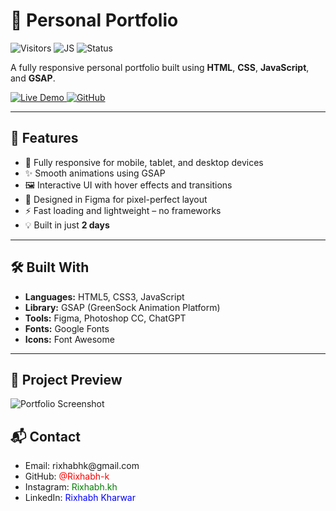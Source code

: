 <h1>💼 Personal Portfolio</h1>

<p>
  <img src="https://visitor-badge.laobi.icu/badge?page_id=Rixhabh-k.Personal-Portfolio" alt="Visitors" />
  <img src="https://img.shields.io/badge/Made%20With-JavaScript-yellow?style=flat-square" alt="JS" />
  <img src="https://img.shields.io/badge/Status-Completed-brightgreen?style=flat-square" alt="Status" />
</p>

<p>
  A fully responsive personal portfolio built using <strong>HTML</strong>, <strong>CSS</strong>, <strong>JavaScript</strong>, and <strong>GSAP</strong>.
</p>

<p>
  <a href="https://colluge.in" target="_blank">
    <img src="https://img.shields.io/badge/🔗 Live%20Demo-blue?style=for-the-badge" alt="Live Demo" />
  </a>
  <a href="https://github.com/Rixhabh-k/Personal-Portfolio" target="_blank">
    <img src="https://img.shields.io/badge/🐙 GitHub-000?style=for-the-badge&logo=github" alt="GitHub" />
  </a>
</p>

<hr />

<h2>📌 Features</h2>

<ul>
  <li>📱 Fully responsive for mobile, tablet, and desktop devices</li>
  <li>✨ Smooth animations using GSAP</li>
  <li>🖼️ Interactive UI with hover effects and transitions</li>
  <li>🎨 Designed in Figma for pixel-perfect layout</li>
  <li>⚡ Fast loading and lightweight – no frameworks</li>
  <li>💡 Built in just <strong>2 days</strong></li>
</ul>

<hr />

<h2>🛠️ Built With</h2>

<ul>
  <li><strong>Languages:</strong> HTML5, CSS3, JavaScript</li>
  <li><strong>Library:</strong> GSAP (GreenSock Animation Platform)</li>
  <li><strong>Tools:</strong> Figma, Photoshop CC, ChatGPT</li>
  <li><strong>Fonts:</strong> Google Fonts</li>
  <li><strong>Icons:</strong> Font Awesome</li>
</ul>

<hr />

<h2>📸 Project Preview</h2>

<p>
  <img src="https://raw.githubusercontent.com/Rixhabh-k/Personal-Portfolio/main/Screenshot%202025-06-12%20105155.png" alt="Portfolio Screenshot" style="max-width: 100%;" />
</p>



<h2>📬 Contact</h2>

<ul>
  <li>Email: rixhabhk@gmail.com</li>
  <li>GitHub: <a href="https://github.com/Rixhabh-k" style="color: red; text-decoration: none;" target="_blank"  >@Rixhabh-k</a></li>
  <li>Instagram: <a href="https://www.instagram.com/rixhabh.kh/" target="_blank"  style="color: green; text-decoration: none;">Rixhabh.kh</a></li>
  <li>LinkedIn: <a href="https://www.linkedin.com/in/rishabh-kharwar-b6564b360?utm_source=share&utm_campaign=share_via&utm_content=profile&utm_medium=android_app" target="_blank"  style="color: blue; text-decoration: none;">Rixhabh Kharwar</a></li>
</ul>

